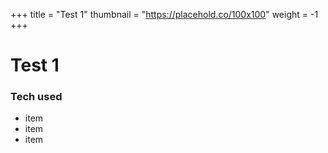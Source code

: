 +++
title = "Test 1"
thumbnail = "https://placehold.co/100x100"
weight = -1
+++

# Test 1

### Tech used
* item
* item
* item
